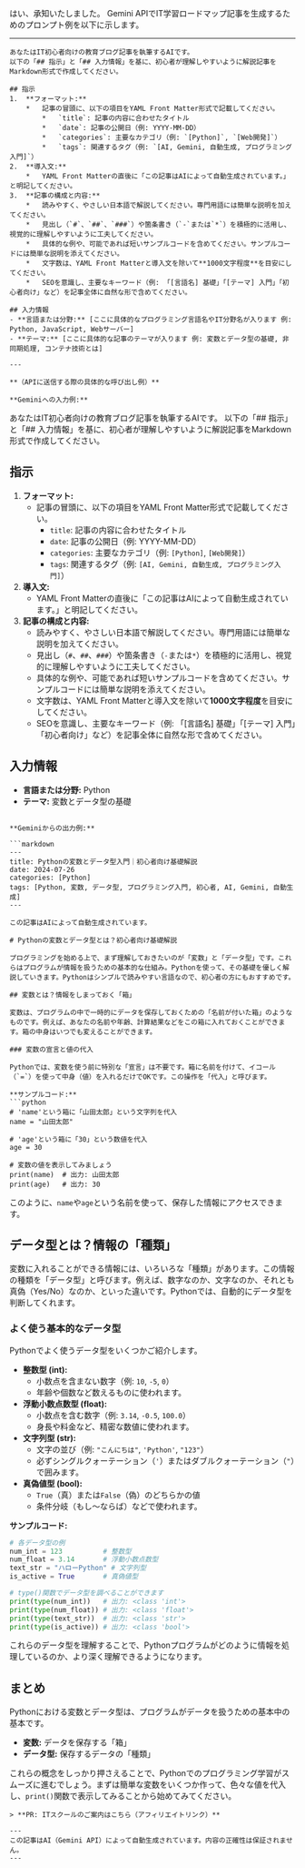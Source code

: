 はい、承知いたしました。
Gemini APIでIT学習ロードマップ記事を生成するためのプロンプト例を以下に示します。

---

```
あなたはIT初心者向けの教育ブログ記事を執筆するAIです。
以下の「## 指示」と「## 入力情報」を基に、初心者が理解しやすいように解説記事をMarkdown形式で作成してください。

## 指示
1.  **フォーマット:**
    *   記事の冒頭に、以下の項目をYAML Front Matter形式で記載してください。
        *   `title`: 記事の内容に合わせたタイトル
        *   `date`: 記事の公開日（例: YYYY-MM-DD）
        *   `categories`: 主要なカテゴリ（例: `[Python]`, `[Web開発]`）
        *   `tags`: 関連するタグ（例: `[AI, Gemini, 自動生成, プログラミング入門]`）
2.  **導入文:**
    *   YAML Front Matterの直後に「この記事はAIによって自動生成されています。」と明記してください。
3.  **記事の構成と内容:**
    *   読みやすく、やさしい日本語で解説してください。専門用語には簡単な説明を加えてください。
    *   見出し（`#`、`##`、`###`）や箇条書き（`-`または`*`）を積極的に活用し、視覚的に理解しやすいように工夫してください。
    *   具体的な例や、可能であれば短いサンプルコードを含めてください。サンプルコードには簡単な説明を添えてください。
    *   文字数は、YAML Front Matterと導入文を除いて**1000文字程度**を目安にしてください。
    *   SEOを意識し、主要なキーワード（例: 「[言語名] 基礎」「[テーマ] 入門」「初心者向け」など）を記事全体に自然な形で含めてください。

## 入力情報
- **言語または分野:** [ここに具体的なプログラミング言語名やIT分野名が入ります 例: Python, JavaScript, Webサーバー]
- **テーマ:** [ここに具体的な記事のテーマが入ります 例: 変数とデータ型の基礎, 非同期処理, コンテナ技術とは]

---

**（APIに送信する際の具体的な呼び出し例）**

**Geminiへの入力例:**

```
あなたはIT初心者向けの教育ブログ記事を執筆するAIです。
以下の「## 指示」と「## 入力情報」を基に、初心者が理解しやすいように解説記事をMarkdown形式で作成してください。

## 指示
1.  **フォーマット:**
    *   記事の冒頭に、以下の項目をYAML Front Matter形式で記載してください。
        *   `title`: 記事の内容に合わせたタイトル
        *   `date`: 記事の公開日（例: YYYY-MM-DD）
        *   `categories`: 主要なカテゴリ（例: `[Python]`, `[Web開発]`）
        *   `tags`: 関連するタグ（例: `[AI, Gemini, 自動生成, プログラミング入門]`）
2.  **導入文:**
    *   YAML Front Matterの直後に「この記事はAIによって自動生成されています。」と明記してください。
3.  **記事の構成と内容:**
    *   読みやすく、やさしい日本語で解説してください。専門用語には簡単な説明を加えてください。
    *   見出し（`#`、`##`、`###`）や箇条書き（`-`または`*`）を積極的に活用し、視覚的に理解しやすいように工夫してください。
    *   具体的な例や、可能であれば短いサンプルコードを含めてください。サンプルコードには簡単な説明を添えてください。
    *   文字数は、YAML Front Matterと導入文を除いて**1000文字程度**を目安にしてください。
    *   SEOを意識し、主要なキーワード（例: 「[言語名] 基礎」「[テーマ] 入門」「初心者向け」など）を記事全体に自然な形で含めてください。

## 入力情報
- **言語または分野:** Python
- **テーマ:** 変数とデータ型の基礎
```

**Geminiからの出力例:**

```markdown
---
title: Pythonの変数とデータ型入門｜初心者向け基礎解説
date: 2024-07-26
categories: [Python]
tags: [Python, 変数, データ型, プログラミング入門, 初心者, AI, Gemini, 自動生成]
---

この記事はAIによって自動生成されています。

# Pythonの変数とデータ型とは？初心者向け基礎解説

プログラミングを始める上で、まず理解しておきたいのが「変数」と「データ型」です。これらはプログラムが情報を扱うための基本的な仕組み。Pythonを使って、その基礎を優しく解説していきます。Pythonはシンプルで読みやすい言語なので、初心者の方にもおすすめです。

## 変数とは？情報をしまっておく「箱」

変数は、プログラムの中で一時的にデータを保存しておくための「名前が付いた箱」のようなものです。例えば、あなたの名前や年齢、計算結果などをこの箱に入れておくことができます。箱の中身はいつでも変えることができます。

### 変数の宣言と値の代入

Pythonでは、変数を使う前に特別な「宣言」は不要です。箱に名前を付けて、イコール（`=`）を使って中身（値）を入れるだけでOKです。この操作を「代入」と呼びます。

**サンプルコード:**
```python
# 'name'という箱に「山田太郎」という文字列を代入
name = "山田太郎"

# 'age'という箱に「30」という数値を代入
age = 30

# 変数の値を表示してみましょう
print(name)  # 出力: 山田太郎
print(age)   # 出力: 30
```
このように、`name`や`age`という名前を使って、保存した情報にアクセスできます。

## データ型とは？情報の「種類」

変数に入れることができる情報には、いろいろな「種類」があります。この情報の種類を「データ型」と呼びます。例えば、数字なのか、文字なのか、それとも真偽（Yes/No）なのか、といった違いです。Pythonでは、自動的にデータ型を判断してくれます。

### よく使う基本的なデータ型

Pythonでよく使うデータ型をいくつかご紹介します。

*   **整数型 (int):**
    *   小数点を含まない数字（例: `10`, `-5`, `0`）
    *   年齢や個数など数えるものに使われます。
*   **浮動小数点数型 (float):**
    *   小数点を含む数字（例: `3.14`, `-0.5`, `100.0`）
    *   身長や料金など、精密な数値に使われます。
*   **文字列型 (str):**
    *   文字の並び（例: `"こんにちは"`, `'Python'`, `"123"`）
    *   必ずシングルクォーテーション（`'`）またはダブルクォーテーション（`"`）で囲みます。
*   **真偽値型 (bool):**
    *   `True`（真）または`False`（偽）のどちらかの値
    *   条件分岐（もし〜ならば）などで使われます。

**サンプルコード:**
```python
# 各データ型の例
num_int = 123          # 整数型
num_float = 3.14       # 浮動小数点数型
text_str = "ハローPython" # 文字列型
is_active = True       # 真偽値型

# type()関数でデータ型を調べることができます
print(type(num_int))   # 出力: <class 'int'>
print(type(num_float)) # 出力: <class 'float'>
print(type(text_str))  # 出力: <class 'str'>
print(type(is_active)) # 出力: <class 'bool'>
```
これらのデータ型を理解することで、Pythonプログラムがどのように情報を処理しているのか、より深く理解できるようになります。

## まとめ

Pythonにおける変数とデータ型は、プログラムがデータを扱うための基本中の基本です。
*   **変数:** データを保存する「箱」
*   **データ型:** 保存するデータの「種類」

これらの概念をしっかり押さえることで、Pythonでのプログラミング学習がスムーズに進むでしょう。まずは簡単な変数をいくつか作って、色々な値を代入し、`print()`関数で表示してみることから始めてみてください。
```
> **PR: ITスクールのご案内はこちら（アフィリエイトリンク）**

---
この記事はAI（Gemini API）によって自動生成されています。内容の正確性は保証されません。
---

